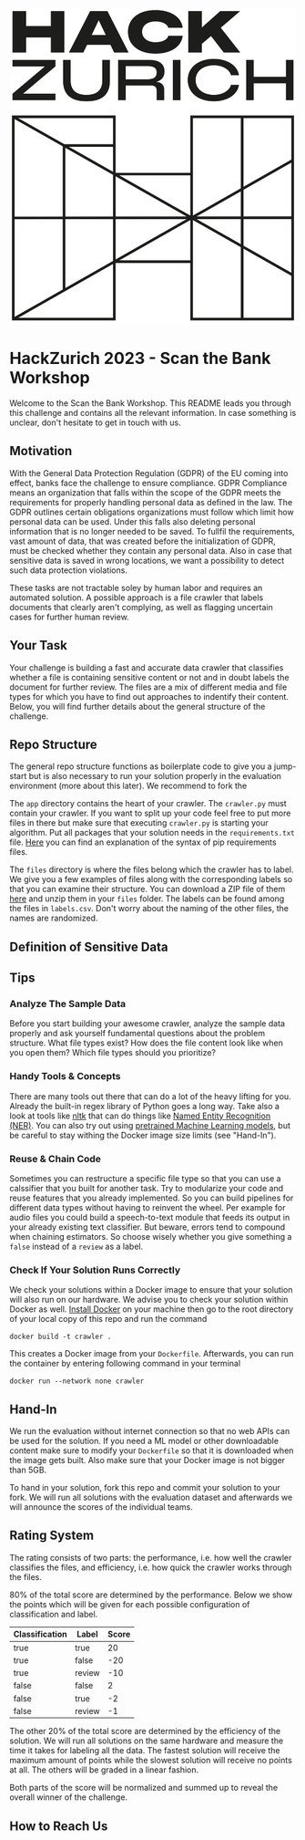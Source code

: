 ![HackZH Logo](./logo_hack_black.jpg)

# HackZurich 2023 - Scan the Bank Workshop
Welcome to the Scan the Bank Workshop. This README leads you through this challenge and contains all the relevant information. In case something is unclear, don't hesitate to get in touch with us.

## Motivation
With the General Data Protection Regulation (GDPR) of the EU coming into effect, banks face the challenge to ensure compliance. GDPR Compliance means an organization that falls within the scope of the GDPR meets the requirements for properly handling personal data as defined in the law. The GDPR outlines certain obligations organizations must follow which limit how personal data can be used. Under this falls also deleting personal information that is no longer needed to be saved. To fullfil the requirements, vast amount of data, that was created before the initialization of GDPR, must be checked whether they contain any personal data. Also in case that sensitive data is saved in wrong locations, we want a possibility to detect such data protection violations.

These tasks are not tractable soley by human labor and requires an automated solution. A possible approach is a file crawler that labels documents that clearly aren't complying, as well as flagging uncertain cases for further human review.

## Your Task
Your challenge is building a fast and accurate data crawler that classifies whether a file is containing sensitive content or not and in doubt labels the document for further review. The files are a mix of different media and file types for which you have to find out approaches to indentify their content. Below, you will find further details about the general structure of the challenge.

## Repo Structure
The general repo structure functions as boilerplate code to give you a jump-start but is also necessary to run your solution properly in the evaluation environment (more about this later). We recommend to fork the

The `app` directory contains the heart of your crawler. The `crawler.py` must contain your crawler. If you want to split up your code feel free to put more files in there but make sure that executing `crawler.py` is starting your algorithm. Put all packages that your solution needs in the `requirements.txt` file. [Here](https://pip.pypa.io/en/stable/reference/requirements-file-format/) you can find an explanation of the syntax of pip requirements files.

The `files` directory is where the files belong which the crawler has to label. We give you a few examples of files along with the corresponding labels so that you can examine their structure. You can download a ZIP file of them [here](https://drive.google.com/file/d/1KDqF4_NIhvvxdjyBgxTomzunPPWQxMDB/view?usp=sharing) and unzip them in your `files` folder. The labels can be found among the files in `labels.csv`. Don't worry about the naming of the other files, the names are randomized.

## Definition of Sensitive Data

## Tips
### Analyze The Sample Data
Before you start building your awesome crawler, analyze the sample data properly and ask yourself fundamental questions about the problem structure. What file types exist? How does the file content look like when you open them? Which file types should you prioritize?

### Handy Tools & Concepts
There are many tools out there that can do a lot of the heavy lifting for you. Already the built-in regex library of Python goes a long way. Take also a look at tools like [nltk](https://www.nltk.org/) that can do things like [Named Entity Recognition (NER)](https://medium.com/mysuperai/what-is-named-entity-recognition-ner-and-how-can-i-use-it-2b68cf6f545d). You can also try out using [pretrained Machine Learning models](https://huggingface.co/learn/nlp-course/chapter4/2?fw=pt), but be careful to stay withing the Docker image size limits (see "Hand-In").

### Reuse & Chain Code
Sometimes you can restructure a specific file type so that you can use a calssifier that you built for another task. Try to modularize your code and reuse features that you already implemented. So you can build pipelines for different data types without having to reinvent the wheel. Per example for audio files you could build a speech-to-text module that feeds its output in your already existing text classifier. But beware, errors tend to compound when chaining estimators. So choose wisely whether you give something a `false` instead of a `review` as a label.

### Check If Your Solution Runs Correctly
We check your solutions within a Docker image to ensure that your solution will also run on our hardware. We advise you to check your solution within Docker as well. [Install Docker](https://docs.docker.com/engine/install/) on your machine then go to the root directory of your local copy of this repo and run the command
```
docker build -t crawler .
```
This creates a Docker image from your `Dockerfile`. Afterwards, you can run the container by entering following command in your terminal
```
docker run --network none crawler
```

## Hand-In
We run the evaluation without internet connection so that no web APIs can be used for the solution. If you need a ML model or other downloadable content make sure to modify your `Dockerfile` so that it is downloaded when the image gets built. Also make sure that your Docker image is not bigger than 5GB.

To hand in your solution, fork this repo and commit your solution to your fork. We will run all solutions with the evaluation dataset and afterwards we will announce the scores of the individual teams.

## Rating System
The rating consists of two parts: the performance, i.e. how well the crawler classifies the files, and efficiency, i.e. how quick the crawler works through the files. 

80% of the total score are determined by the performance. Below we show the points which will be given for each possible configuration of classification and label. 

| Classification | Label  | Score |
| ---            | ---    | ---   |
| true           | true   | 20    |
| true           | false  | -20   |
| true           | review | -10   |
| false          | false  | 2     |
| false          | true   | -2    |
| false          | review | -1    |

The other 20% of the total score are determined by the efficiency of the solution. We will run all solutions on the same hardware and measure the time it takes for labeling all the data. The fastest solution will receive the maximum amount of points while the slowest solution will receive no points at all. The others will be graded in a linear fashion.

Both parts of the score will be normalized and summed up to reveal the overall winner of the challenge.
## How to Reach Us

